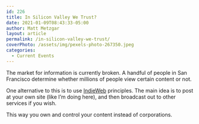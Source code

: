 ```yaml
---
id: 226
title: In Silicon Valley We Trust?
date: 2021-01-09T08:43:33-05:00
author: Matt Metzgar
layout: article
permalink: /in-silicon-valley-we-trust/
coverPhoto: /assets/img/pexels-photo-267350.jpeg
categories:
  - Current Events
---
```

The market for information is currently broken. A handful of people in San Francisco determine whether millions of people view certain content or not.

One alternative to this is to use <a href="https://indieweb.org/" target="_blank" rel="noreferrer noopener">IndieWeb</a> principles. The main idea is to post at your own site (like I&#8217;m doing here), and then broadcast out to other services if you wish. 

This way you own and control your content instead of corporations.